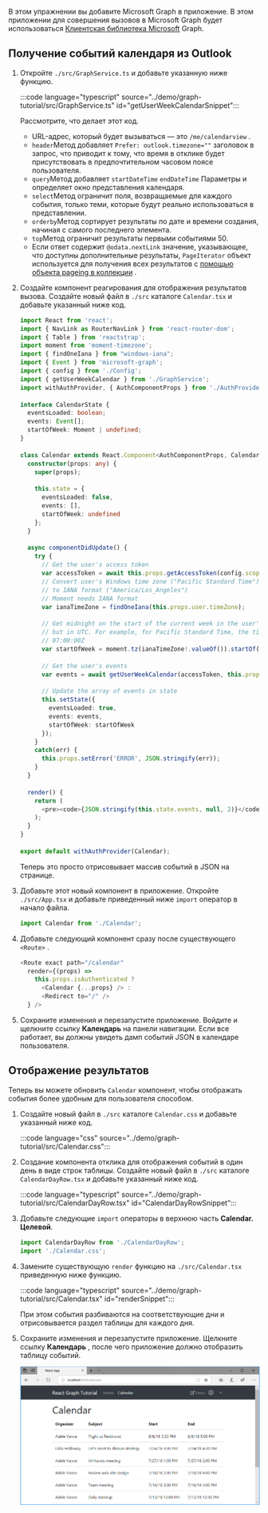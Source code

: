 <!-- markdownlint-disable MD002 MD041 -->

В этом упражнении вы добавите Microsoft Graph в приложение. В этом приложении для совершения вызовов в Microsoft Graph будет использоваться [Клиентская библиотека Microsoft](https://github.com/microsoftgraph/msgraph-sdk-javascript) Graph.

## <a name="get-calendar-events-from-outlook"></a>Получение событий календаря из Outlook

1. Откройте `./src/GraphService.ts` и добавьте указанную ниже функцию.

    :::code language="typescript" source="../demo/graph-tutorial/src/GraphService.ts" id="getUserWeekCalendarSnippet":::

    Рассмотрите, что делает этот код.

    - URL-адрес, который будет вызываться — это `/me/calendarview` .
    - `header`Метод добавляет `Prefer: outlook.timezone=""` заголовок в запрос, что приводит к тому, что время в отклике будет присутствовать в предпочтительном часовом поясе пользователя.
    - `query`Метод добавляет `startDateTime` `endDateTime` Параметры и определяет окно представления календаря.
    - `select`Метод ограничит поля, возвращаемые для каждого события, только теми, которые будут реально использоваться в представлении.
    - `orderby`Метод сортирует результаты по дате и времени создания, начиная с самого последнего элемента.
    - `top`Метод ограничит результаты первыми событиями 50.
    - Если ответ содержит `@odata.nextLink` значение, указывающее, что доступны дополнительные результаты, `PageIterator` объект используется для получения всех результатов с [помощью объекта pageing в коллекции](https://docs.microsoft.com/graph/sdks/paging?tabs=typeScript) .

1. Создайте компонент реагирования для отображения результатов вызова. Создайте новый файл в `./src` каталоге `Calendar.tsx` и добавьте указанный ниже код.

    ```typescript
    import React from 'react';
    import { NavLink as RouterNavLink } from 'react-router-dom';
    import { Table } from 'reactstrap';
    import moment from 'moment-timezone';
    import { findOneIana } from "windows-iana";
    import { Event } from 'microsoft-graph';
    import { config } from './Config';
    import { getUserWeekCalendar } from './GraphService';
    import withAuthProvider, { AuthComponentProps } from './AuthProvider';

    interface CalendarState {
      eventsLoaded: boolean;
      events: Event[];
      startOfWeek: Moment | undefined;
    }

    class Calendar extends React.Component<AuthComponentProps, CalendarState> {
      constructor(props: any) {
        super(props);

        this.state = {
          eventsLoaded: false,
          events: [],
          startOfWeek: undefined
        };
      }

      async componentDidUpdate() {
        try {
          // Get the user's access token
          var accessToken = await this.props.getAccessToken(config.scopes);
          // Convert user's Windows time zone ("Pacific Standard Time")
          // to IANA format ("America/Los_Angeles")
          // Moment needs IANA format
          var ianaTimeZone = findOneIana(this.props.user.timeZone);

          // Get midnight on the start of the current week in the user's timezone,
          // but in UTC. For example, for Pacific Standard Time, the time value would be
          // 07:00:00Z
          var startOfWeek = moment.tz(ianaTimeZone!.valueOf()).startOf('week').utc();

          // Get the user's events
          var events = await getUserWeekCalendar(accessToken, this.props.user.timeZone, startOfWeek);

          // Update the array of events in state
          this.setState({
            eventsLoaded: true,
            events: events,
            startOfWeek: startOfWeek
          });
        }
        catch(err) {
          this.props.setError('ERROR', JSON.stringify(err));
        }
      }

      render() {
        return (
          <pre><code>{JSON.stringify(this.state.events, null, 2)}</code></pre>
        );
      }
    }

    export default withAuthProvider(Calendar);
    ```

    Теперь это просто отрисовывает массив событий в JSON на странице.

1. Добавьте этот новый компонент в приложение. Откройте `./src/App.tsx` и добавьте приведенный ниже `import` оператор в начало файла.

    ```typescript
    import Calendar from './Calendar';
    ```

1. Добавьте следующий компонент сразу после существующего `<Route>` .

    ```typescript
    <Route exact path="/calendar"
      render={(props) =>
        this.props.isAuthenticated ?
          <Calendar {...props} /> :
          <Redirect to="/" />
      } />
    ```

1. Сохраните изменения и перезапустите приложение. Войдите и щелкните ссылку **Календарь** на панели навигации. Если все работает, вы должны увидеть дамп событий JSON в календаре пользователя.

## <a name="display-the-results"></a>Отображение результатов

Теперь вы можете обновить `Calendar` компонент, чтобы отображать события более удобным для пользователя способом.

1. Создайте новый файл в `./src` каталоге `Calendar.css` и добавьте указанный ниже код.

    :::code language="css" source="../demo/graph-tutorial/src/Calendar.css":::

1. Создание компонента отклика для отображения событий в один день в виде строк таблицы. Создайте новый файл в `./src` каталоге `CalendarDayRow.tsx` и добавьте указанный ниже код.

    :::code language="typescript" source="../demo/graph-tutorial/src/CalendarDayRow.tsx" id="CalendarDayRowSnippet":::

1. Добавьте следующие `import` операторы в верхнюю часть **Calendar. Целевой**.

    ```typescript
    import CalendarDayRow from './CalendarDayRow';
    import './Calendar.css';
    ```

1. Замените существующую `render` функцию на `./src/Calendar.tsx` приведенную ниже функцию.

    :::code language="typescript" source="../demo/graph-tutorial/src/Calendar.tsx" id="renderSnippet":::

    При этом события разбиваются на соответствующие дни и отрисовывается раздел таблицы для каждого дня.

1. Сохраните изменения и перезапустите приложение. Щелкните ссылку **Календарь** , после чего приложение должно отобразить таблицу событий.

    ![Снимок экрана с таблицей событий](./images/add-msgraph-01.png)
